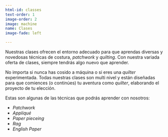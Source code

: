 ```yaml
---
html-id: classes
text-order: 1
image-order: 2
image: machine
name: Clases
image-fade: left

---
```

Nuestras clases ofrecen el entorno adecuado para que aprendas diversas y novedosas técnicas de costura, _patchwork_ y _quilting_. Con nuestra variada oferta de clases, siempre tendrás algo nuevo que aprender.

No importa si nunca has cosido a máquina o si eres una _quilter_ experimentada. Todas nuestras clases son multi nivel y están diseñadas para que comiences (o continúes) tu aventura como _quilter_, elaborando el proyecto de tu elección.

Estas son algunas de las técnicas que podrás aprender con nosotros:

* _Patchwork_
* _Appliqué_
* _Paper pieceing_
* _Rag_
* _English Paper_